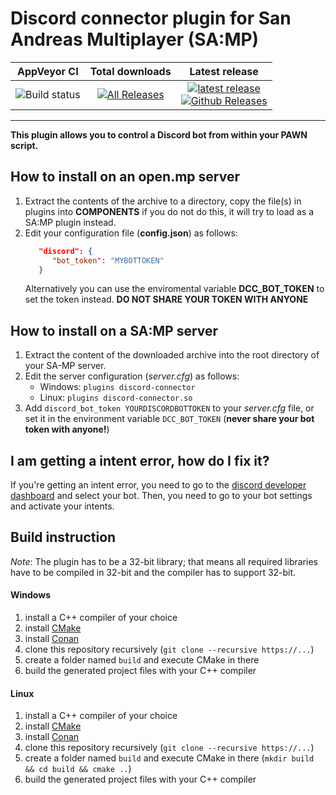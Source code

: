 # Discord connector plugin for San Andreas Multiplayer (SA:MP)

| AppVeyor CI | Total downloads | Latest release |
| :---: | :---: | :---: |
|  ![Build status](https://github.com/maddinat0r/samp-discord-connector/workflows/Build/badge.svg)|  [![All Releases](https://img.shields.io/github/downloads/maddinat0r/samp-discord-connector/total.svg?maxAge=86400)](https://github.com/maddinat0r/samp-discord-connector/releases)  |  [![latest release](https://img.shields.io/github/release/maddinat0r/samp-discord-connector.svg?maxAge=86400)](https://github.com/maddinat0r/samp-discord-connector/releases) <br> [![Github Releases](https://img.shields.io/github/downloads/maddinat0r/samp-discord-connector/latest/total.svg?maxAge=86400)](https://github.com/maddinat0r/samp-discord-connector/releases)  |  
-------------------------------------------------
**This plugin allows you to control a Discord bot from within your PAWN script.**

**How to install on an open.mp server**
-----------------------------------
1. Extract the contents of the archive to a directory, copy the file(s) in plugins into **COMPONENTS** if you do not do this, it will try to load as a SA:MP plugin instead.
2. Edit your configuration file (**config.json**) as follows:
   ```json
      "discord": {
         "bot_token": "MYBOTTOKEN"
      }
    ```
   Alternatively you can use the enviromental variable **DCC_BOT_TOKEN** to set the token instead. **DO NOT SHARE YOUR TOKEN WITH ANYONE**

How to install on a SA:MP server
--------------------------------
1. Extract the content of the downloaded archive into the root directory of your SA-MP server.
2. Edit the server configuration (*server.cfg*) as follows:
   - Windows: `plugins discord-connector`
   - Linux: `plugins discord-connector.so`
3. Add `discord_bot_token YOURDISCORDBOTTOKEN` to your *server.cfg* file, or set it in the environment variable `DCC_BOT_TOKEN` (__never share your bot token with anyone!__)

I am getting a intent error, how do I fix it?
---------------
If you're getting an intent error, you need to go to the [discord developer dashboard](https://discord.com/developers/applications) and select your bot.
Then, you need to go to your bot settings and activate your intents.

Build instruction
---------------
*Note*: The plugin has to be a 32-bit library; that means all required libraries have to be compiled in 32-bit and the compiler has to support 32-bit.
#### Windows
1. install a C++ compiler of your choice
2. install [CMake](http://www.cmake.org/)
3. install [Conan](https://conan.io)
4. clone this repository recursively (`git clone --recursive https://...`)
5. create a folder named `build` and execute CMake in there
6. build the generated project files with your C++ compiler

#### Linux
1. install a C++ compiler of your choice
2. install [CMake](http://www.cmake.org/)
3. install [Conan](https://conan.io)
4. clone this repository recursively (`git clone --recursive https://...`)
5. create a folder named `build` and execute CMake in there (`mkdir build && cd build && cmake ..`)
6. build the generated project files with your C++ compiler
